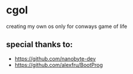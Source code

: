 # cgol
creating my own os only for conways game of life


## special thanks to: 
- https://github.com/nanobyte-dev
- https://github.com/alexfru/BootProg
    